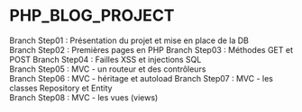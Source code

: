 # PHP_BLOG_PROJECT

Branch Step01 : Présentation du projet et mise en place de la DB  
Branch Step02 : Premières pages en PHP 
Branch Step03 : Méthodes GET et POST 
Branch Step04 : Failles XSS et injections SQL  
Branch Step05 : MVC - un routeur et des contrôleurs  
Branch Step06 : MVC - héritage et autoload 
Branch Step07 : MVC - les classes Repository et Entity  
Branch Step08 : MVC - les vues (views)   

